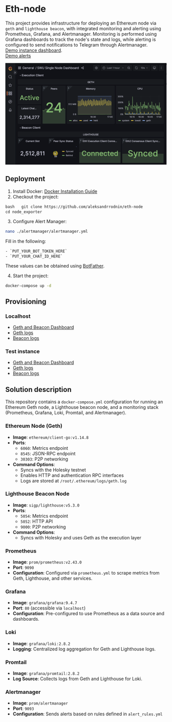 # Eth-node
This project provides infrastructure for deploying an Ethereum node via `geth` and `lighthouse beacon`, with integrated monitoring and alerting using Prometheus, Grafana, and Alertmanager. Monitoring is performed using Grafana dashboards to track the node's state and logs, while alerting is configured to send notifications to Telegram through Alertmanager.  
[Demo instance dashboard](http://206.189.0.110/d/singlenode/swu-single-node-dashboard?orgId=1&refresh=10s).  
[Demo alerts](https://t.me/+P3Xr4vee3jExMGVi)

![Dashboard](./doc/dashboard.png)

## Deployment

1. Install Docker: [Docker Installation Guide](https://docs.docker.com/engine/install/ubuntu/)
2. Checkout the project:
```
bash   git clone https://github.com/aleksandrrodnin/eth-node  
cd node_exporter
   ```
3. Configure Alert Manager:
```bash
nano ./alertmanager/alertmanager.yml
```  
   Fill in the following: 

    - `PUT_YOUR_BOT_TOKEN_HERE`  
    - `PUT_YOUR_CHAT_ID_HERE`

   These values can be obtained using [BotFather](https://t.me/BotFather).

4. Start the project:
```bash 
docker-compose up -d
```

## Provisioning

### Localhost

- [Geth and Beacon Dashboard](http://localhost/d/singlenode/swu-single-node-dashboard?orgId=1&refresh=10s)
- [Geth logs](http://localhost/explore?orgId=1&left=%7B%22datasource%22:%22loki%22,%22queries%22:%5B%7B%22refId%22:%22A%22,%22expr%22:%22%7Bjob%3D%5C%22geth%5C%22%7D%20%7C%3D%20%60%60%22,%22queryType%22:%22range%22,%22datasource%22:%7B%22type%22:%22loki%22,%22uid%22:%22loki%22%7D,%22editorMode%22:%22builder%22%7D%5D,%22range%22:%7B%22from%22:%22now-1h%22,%22to%22:%22now%22%7D%7D)
- [Beacon logs](http://localhost/explore?orgId=1&left=%7B%22datasource%22:%22loki%22,%22queries%22:%5B%7B%22refId%22:%22A%22,%22expr%22:%22%7Bjob%3D%5C%22lighthouse%5C%22%7D%20%7C%3D%20%60%60%22,%22queryType%22:%22range%22,%22datasource%22:%7B%22type%22:%22loki%22,%22uid%22:%22loki%22%7D,%22editorMode%22:%22builder%22%7D%5D,%22range%22:%7B%22from%22:%22now-1h%22,%22to%22:%22now%22%7D%7D)

### Test instance

- [Geth and Beacon Dashboard](http://206.189.0.110/d/singlenode/swu-single-node-dashboard?orgId=1&refresh=10s)
- [Geth logs](http://206.189.0.110/explore?orgId=1&left=%7B%22datasource%22:%22loki%22,%22queries%22:%5B%7B%22refId%22:%22A%22,%22expr%22:%22%7Bjob%3D%5C%22geth%5C%22%7D%20%7C%3D%20%60%60%22,%22queryType%22:%22range%22,%22datasource%22:%7B%22type%22:%22loki%22,%22uid%22:%22loki%22%7D,%22editorMode%22:%22builder%22%7D%5D,%22range%22:%7B%22from%22:%22now-1h%22,%22to%22:%22now%22%7D%7D)
- [Beacon logs](http://206.189.0.110/explore?orgId=1&left=%7B%22datasource%22:%22loki%22,%22queries%22:%5B%7B%22refId%22:%22A%22,%22expr%22:%22%7Bjob%3D%5C%22lighthouse%5C%22%7D%20%7C%3D%20%60%60%22,%22queryType%22:%22range%22,%22datasource%22:%7B%22type%22:%22loki%22,%22uid%22:%22loki%22%7D,%22editorMode%22:%22builder%22%7D%5D,%22range%22:%7B%22from%22:%22now-1h%22,%22to%22:%22now%22%7D%7D)

## Solution description
This repository contains a `docker-compose.yml` configuration for running an Ethereum Geth node, a Lighthouse beacon node, and a monitoring stack (Prometheus, Grafana, Loki, Promtail, and Alertmanager).

### Ethereum Node (Geth)

- **Image**: `ethereum/client-go:v1.14.8`
- **Ports**:
  - `6060`: Metrics endpoint
  - `8545`: JSON-RPC endpoint
  - `30303`: P2P networking
- **Command Options**:
  - Syncs with the Holesky testnet
  - Enables HTTP and authentication RPC interfaces
  - Logs are stored at `/root/.ethereum/logs/geth.log`

### Lighthouse Beacon Node

- **Image**: `sigp/lighthouse:v5.3.0`
- **Ports**:
  - `5054`: Metrics endpoint
  - `5052`: HTTP API
  - `9000`: P2P networking
- **Command Options**:
  - Syncs with Holesky and uses Geth as the execution layer

### Prometheus

- **Image**: `prom/prometheus:v2.43.0`
- **Port**: `9090`
- **Configuration**: Configured via `prometheus.yml` to scrape metrics from Geth, Lighthouse, and other services.

### Grafana

- **Image**: `grafana/grafana:9.4.7`
- **Port**: `80` (accessible via `localhost`)
- **Configuration**: Pre-configured to use Prometheus as a data source and dashboards.

### Loki

- **Image**: `grafana/loki:2.8.2`
- **Logging**: Centralized log aggregation for Geth and Lighthouse logs.

### Promtail

- **Image**: `grafana/promtail:2.8.2`
- **Log Source**: Collects logs from Geth and Lighthouse for Loki.

### Alertmanager

- **Image**: `prom/alertmanager`
- **Port**: `9093`
- **Configuration**: Sends alerts based on rules defined in `alert_rules.yml`